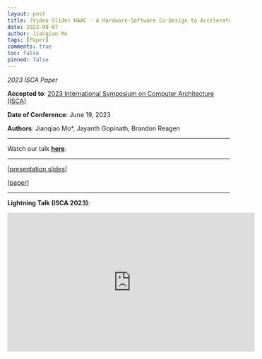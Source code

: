 ```yaml
---
layout: post
title: (Video Slide) HAAC - A Hardware-Software Co-Design to Accelerate Garbled Circuits
date: 2023-08-07
author: Jianqiao Mo
tags: [Paper]
comments: true
toc: false
pinned: false
---
```

_2023 ISCA Paper_

**Accepted to**:
[2023 International Symposium on Computer Architecture (ISCA)](https://www.iscaconf.org/isca2023/program/) 

**Date of Conference**: June 19, 2023

**Authors**: Jianqiao Mo*, Jayanth Gopinath, Brandon Reagen

***

Watch our talk [**here**](https://drive.google.com/file/d/11DMoWB610ABptRIw4NEhnFsa5S8LpI9j/view?usp=sharing).

***

[[presentation slides](https://drive.google.com/file/d/13w4n5IO5-J_PgWtfDCAR-Swh0plHjrkg/view?usp=sharing)]

[[paper](https://dl.acm.org/doi/abs/10.1145/3579371.3589045)]

***

**Lightning Talk (ISCA 2023)**:
<iframe width="560" height="315" src="https://www.youtube.com/embed/ZIQovAHcN2w" title="YouTube video player" frameborder="0" allow="accelerometer; autoplay; clipboard-write; encrypted-media; gyroscope; picture-in-picture; web-share" allowfullscreen></iframe>
